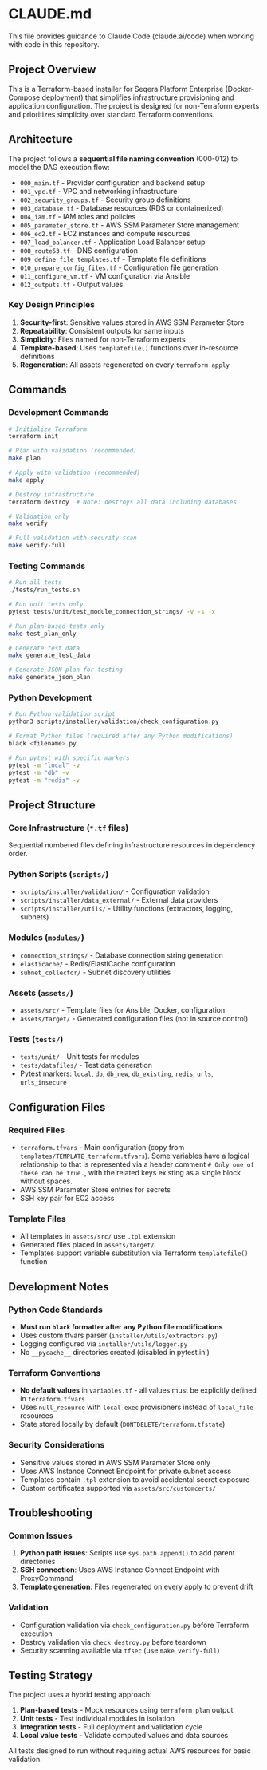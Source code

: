 # CLAUDE.md

This file provides guidance to Claude Code (claude.ai/code) when working with code in this repository.

## Project Overview

This is a Terraform-based installer for Seqera Platform Enterprise (Docker-Compose deployment) that simplifies infrastructure provisioning and application configuration. The project is designed for non-Terraform experts and prioritizes simplicity over standard Terraform conventions.

## Architecture

The project follows a **sequential file naming convention** (000-012) to model the DAG execution flow:
- `000_main.tf` - Provider configuration and backend setup
- `001_vpc.tf` - VPC and networking infrastructure
- `002_security_groups.tf` - Security group definitions
- `003_database.tf` - Database resources (RDS or containerized)
- `004_iam.tf` - IAM roles and policies
- `005_parameter_store.tf` - AWS SSM Parameter Store management
- `006_ec2.tf` - EC2 instances and compute resources
- `007_load_balancer.tf` - Application Load Balancer setup
- `008_route53.tf` - DNS configuration
- `009_define_file_templates.tf` - Template file definitions
- `010_prepare_config_files.tf` - Configuration file generation
- `011_configure_vm.tf` - VM configuration via Ansible
- `012_outputs.tf` - Output values

### Key Design Principles
1. **Security-first**: Sensitive values stored in AWS SSM Parameter Store
2. **Repeatability**: Consistent outputs for same inputs
3. **Simplicity**: Files named for non-Terraform experts
4. **Template-based**: Uses `templatefile()` functions over in-resource definitions
5. **Regeneration**: All assets regenerated on every `terraform apply`

## Commands

### Development Commands
```bash
# Initialize Terraform
terraform init

# Plan with validation (recommended)
make plan

# Apply with validation (recommended)
make apply

# Destroy infrastructure
terraform destroy  # Note: destroys all data including databases

# Validation only
make verify

# Full validation with security scan
make verify-full
```

### Testing Commands
```bash
# Run all tests
./tests/run_tests.sh

# Run unit tests only
pytest tests/unit/test_module_connection_strings/ -v -s -x

# Run plan-based tests only
make test_plan_only

# Generate test data
make generate_test_data

# Generate JSON plan for testing
make generate_json_plan
```

### Python Development
```bash
# Run Python validation script
python3 scripts/installer/validation/check_configuration.py

# Format Python files (required after any Python modifications)
black <filename>.py

# Run pytest with specific markers
pytest -m "local" -v
pytest -m "db" -v
pytest -m "redis" -v
```

## Project Structure

### Core Infrastructure (`*.tf` files)
Sequential numbered files defining infrastructure resources in dependency order.

### Python Scripts (`scripts/`)
- `scripts/installer/validation/` - Configuration validation
- `scripts/installer/data_external/` - External data providers
- `scripts/installer/utils/` - Utility functions (extractors, logging, subnets)

### Modules (`modules/`)
- `connection_strings/` - Database connection string generation
- `elasticache/` - Redis/ElastiCache configuration
- `subnet_collector/` - Subnet discovery utilities

### Assets (`assets/`)
- `assets/src/` - Template files for Ansible, Docker, configuration
- `assets/target/` - Generated configuration files (not in source control)

### Tests (`tests/`)
- `tests/unit/` - Unit tests for modules
- `tests/datafiles/` - Test data generation
- Pytest markers: `local`, `db`, `db_new`, `db_existing`, `redis`, `urls`, `urls_insecure`

## Configuration Files

### Required Files
- `terraform.tfvars` - Main configuration (copy from `templates/TEMPLATE_terraform.tfvars`). Some variables have a logical relationship to that is represented via a header comment `# Only one of these can be true.`, with the related keys existing as a single block without spaces.
- AWS SSM Parameter Store entries for secrets
- SSH key pair for EC2 access

### Template Files
- All templates in `assets/src/` use `.tpl` extension
- Generated files placed in `assets/target/`
- Templates support variable substitution via Terraform `templatefile()` function

## Development Notes

### Python Code Standards
- **Must run `black` formatter after any Python file modifications**
- Uses custom tfvars parser (`installer/utils/extractors.py`)
- Logging configured via `installer/utils/logger.py`
- No `__pycache__` directories created (disabled in pytest.ini)

### Terraform Conventions
- **No default values** in `variables.tf` - all values must be explicitly defined in `terraform.tfvars`
- Uses `null_resource` with `local-exec` provisioners instead of `local_file` resources
- State stored locally by default (`DONTDELETE/terraform.tfstate`)

### Security Considerations
- Sensitive values stored in AWS SSM Parameter Store only
- Uses AWS Instance Connect Endpoint for private subnet access
- Templates contain `.tpl` extension to avoid accidental secret exposure
- Custom certificates supported via `assets/src/customcerts/`

## Troubleshooting

### Common Issues
1. **Python path issues**: Scripts use `sys.path.append()` to add parent directories
2. **SSH connection**: Uses AWS Instance Connect Endpoint with ProxyCommand
3. **Template generation**: Files regenerated on every apply to prevent drift

### Validation
- Configuration validation via `check_configuration.py` before Terraform execution
- Destroy validation via `check_destroy.py` before teardown
- Security scanning available via `tfsec` (use `make verify-full`)

## Testing Strategy

The project uses a hybrid testing approach:
1. **Plan-based tests** - Mock resources using `terraform plan` output
2. **Unit tests** - Test individual modules in isolation
3. **Integration tests** - Full deployment and validation cycle
4. **Local value tests** - Validate computed values and data sources

All tests designed to run without requiring actual AWS resources for basic validation.